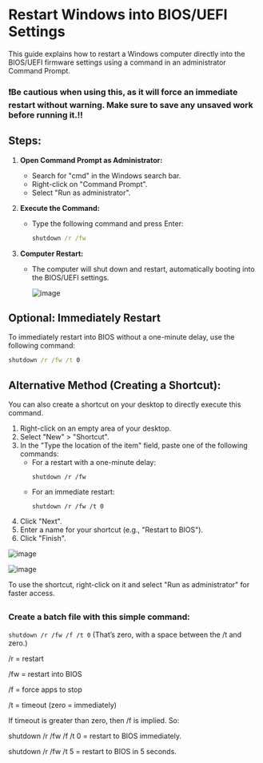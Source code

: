 # Restart Windows into BIOS/UEFI Settings

This guide explains how to restart a Windows computer directly into the BIOS/UEFI firmware settings using a command in an administrator Command Prompt.
### ❗Be cautious when using this, as it will force an immediate restart without warning. Make sure to save any unsaved work before running it.‼️

## Steps:

1.  **Open Command Prompt as Administrator:**
    * Search for "cmd" in the Windows search bar.
    * Right-click on "Command Prompt".
    * Select "Run as administrator".

2.  **Execute the Command:**
    * Type the following command and press Enter:
        ```cmd
        shutdown /r /fw
        ```

3.  **Computer Restart:**
    * The computer will shut down and restart, automatically booting into the BIOS/UEFI settings.
      
      ![image](https://github.com/user-attachments/assets/2f80c636-d827-4925-ba80-0cc625849870)


## Optional: Immediately Restart

To immediately restart into BIOS without a one-minute delay, use the following command:

```cmd
shutdown /r /fw /t 0
```

## Alternative Method (Creating a Shortcut):

You can also create a shortcut on your desktop to directly execute this command.

1.  Right-click on an empty area of your desktop.
2.  Select "New" > "Shortcut".
3.  In the "Type the location of the item" field, paste one of the following commands:
    * For a restart with a one-minute delay:
        ```
        shutdown /r /fw
        ```
    * For an immediate restart:
        ```
        shutdown /r /fw /t 0
        ```
4.  Click "Next".
5.  Enter a name for your shortcut (e.g., "Restart to BIOS").
6.  Click "Finish".

![image](https://github.com/user-attachments/assets/7689d1b5-f5e2-480b-bf27-ca4ef2868679)

![image](https://github.com/user-attachments/assets/f4226c29-088d-4f2a-962a-63041d54cdf0)

To use the shortcut, right-click on it and select "Run as administrator" for faster access.


##
### Create a batch file with this simple command:

```shutdown /r /fw /f /t 0``` (That’s zero, with a space between the /t and zero.)

/r = restart

/fw = restart into BIOS

/f = force apps to stop

/t = timeout (zero = immediately)

If timeout is greater than zero, then /f is implied. So:

shutdown /r /fw /f /t 0 = restart to BIOS immediately.

shutdown /r /fw /t 5 = restart to BIOS in 5 seconds.
